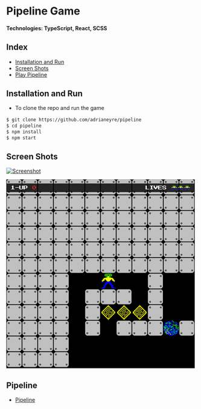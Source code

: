 # Pipeline Game

#### Technologies: TypeScript, React, SCSS

## Index
* [Installation and Run](#Install)
* [Screen Shots](#Shots)
* [Play Pipeline](#Play)

## <a name="Install">Installation and Run</a>
* To clone the repo and run the game
```shell
$ git clone https://github.com/adrianeyre/pipeline
$ cd pipeline
$ npm install
$ npm start
```

## <a name="Shots">Screen Shots</a>
[![Screenshot](https://raw.githubusercontent.com/adrianeyre/pipelinemaster/src/images/screenshot1.png)](https://raw.githubusercontent.com/adrianeyre/pipeline/master/src/images/screenshot1.png "Game View")

[![Screenshot](https://raw.githubusercontent.com/adrianeyre/pipeline/master/src/images/screenshot2.png)](https://raw.githubusercontent.com/adrianeyre/pipeline/master/src/images/screenshot2.png "Game View")

## <a name="Play">Pipeline</a>
* [Pipeline](http://adrianeyre.co.uk/pipeline)
